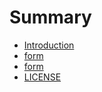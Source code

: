 # Summary

* [Introduction](Readme.md)
* [form](form.java)
* [form](form.png)
* [LICENSE](LICENSE.md)

